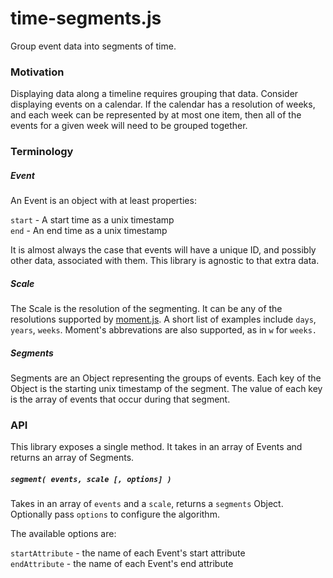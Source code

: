 # time-segments.js

Group event data into segments of time.

### Motivation

Displaying data along a timeline requires grouping that data. Consider
displaying events on a calendar. If the calendar has a resolution of
weeks, and each week can be represented by at most one item,
then all of the events for a given week will need to be
grouped together.

### Terminology

##### Event

An Event is an object with at least properties:

`start` - A start time as a unix timestamp  
`end` - An end time as a unix timestamp

It is almost always the case that events will have a unique ID, and
possibly other data, associated with them. This library is agnostic
to that extra data.

##### Scale

The Scale is the resolution of the segmenting. It can be any of the
resolutions supported by [moment.js](http://momentjs.com/). A short
list of examples include `days`, `years`, `weeks`. Moment's abbrevations
are also supported, as in `w` for `weeks.`

##### Segments

Segments are an Object representing the groups of events. Each key of the Object
is the starting unix timestamp of the segment. The value of each key is the array
of events that occur during that segment.

### API

This library exposes a single method. It takes in an array of Events
and returns an array of Segments.

##### `segment( events, scale [, options] )`

Takes in an array of `events` and a `scale`, returns a `segments` Object.
Optionally pass `options` to configure the algorithm.

The available options are:

`startAttribute` - the name of each Event's start attribute  
`endAttribute` - the name of each Event's end attribute

